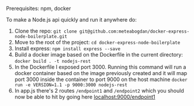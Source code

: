 
Prerequisites: npm, docker

To make a Node.js api quickly and run it anywhere do:
1. Clone the repo: `git clone git@github.com:meteabogdan/docker-express-node-boilerplate.git`
2. Move to the root of the project: `cd docker-express-node-boilerplate`
3. Install express: `npm install express --save`
4. Build a docker image based on the Dockerfile in the current directory: `docker build . -t nodejs-rest`
5. In the Dockerfile I exposed port 3000. Running this command will run a docker container based on the image previously created and it will map port 3000 inside the container to port 9000 on the host machine `docker run -e VERSION=1.1 -p 9000:3000 nodejs-rest`
6. In app.js there's 2 routes `/endpoint1` and `/endpoint2` which you should now be able to hit by going here [localhost:9000/endpoint1]()
